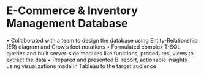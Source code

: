 # E-Commerce & Inventory Management Database                               	 
•	Collaborated with a team to design the database using Entity-Relationship (ER) diagram and Crow’s foot notations 
•	Formulated complex T-SQL queries and built server-side modules like functions, procedures, views to extract the data
•	Prepared and presented BI report, actionable insights using visualizations made in Tableau to the target audience 
